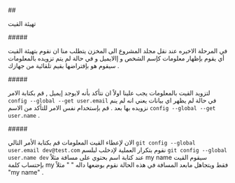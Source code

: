 ﻿\## 

تهيئة القيت 

\##### 

في المرحلة الاخيره عند نقل مجلد المشروع الى المخزن يتطلب منا ان نقوم بتهيئة القيت أي يقوم بإظهار معلومات كإسم الشخص و إالايميل و في حالة لم يتم تزويده بالمعلومات سيقوم هو بإفتراضها بقيم تلقائية من جهازك .

\##### 

لتزويد القيت بالمعلومات يجب علينا اولاً ان نتأكد بأنه لايوجد إيميل , قم بكتابة الامر `config --global --get user.email` في حالة لم يظهر اي بيانات يعني انه لم ينم نزويده بها بعد . قم بإستخدام نفس الامر للتأكد من الاسم `config --global --get user.name` . 

\##### 

الان لإعطاء القيت المعلومات قم بكتابة الأمر التالي `git config --global user.email dev@test.com` نقوم بتكرار العملية لإدخلب لبلسم `git config --global user.name dev` عند كتابة اسم بحتوي على مسافة مثلاً my name سيقوم القيت بإحتساب كلمة my فقط ويتجاهل مابعد المسافة في هذه الحالة نقوم بوضعها داله " " مثلاً "my name" . 
